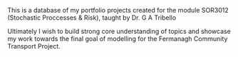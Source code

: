 This is a database of my portfolio projects created for the module SOR3012 (Stochastic Proccesses & Risk), 
taught by Dr. G A Tribello

Ultimately I wish to build strong core understanding of topics and showcase my work towards the final goal of modelling for the Fermanagh Community Transport Project.
